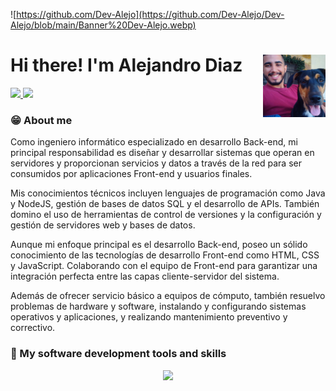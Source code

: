 ![https://github.com/Dev-Alejo](https://github.com/Dev-Alejo/Dev-Alejo/blob/main/Banner%20Dev-Alejo.webp)
# Hi there! I'm Alejandro Diaz  <img src="https://media.giphy.com/media/hvRJCLFzcasrR4ia7z/giphy.gif" width="35" alt=""> <img align="right" heigth="100" width="100" src="https://github.com/Dev-Alejo/Dev-Alejo/blob/main/Mailo.webp" />

<div>
  <a id="linkedin" href="https://www.linkedin.com/in/alejandro-diaz-444746252/" target="_blank" rel="noopener noreferrer">
    <img src="https://img.shields.io/badge/LinkedIn-0077B5?style=for-the-badge&logo=linkedin&logoColor=white"/>
  </a>
  <a id="Upwork" href="https://www.upwork.com/freelancers/~01e4b6d2ea837099b7" target="_blank" rel="noopener noreferrer">
    <img src="https://img.shields.io/badge/UpWork-6FDA44?style=for-the-badge&logo=Upwork&logoColor=white"/>
  </a>
</div>

### 😁 About me

<div>
  <p>
    Como ingeniero informático especializado en desarrollo Back-end, mi principal responsabilidad es diseñar y desarrollar sistemas que operan en servidores y proporcionan servicios y datos a través de la red para ser consumidos por aplicaciones Front-end y usuarios finales.

Mis conocimientos técnicos incluyen lenguajes de programación como Java y NodeJS, gestión de bases de datos SQL y el desarrollo de APIs. También domino el uso de herramientas de control de versiones y la configuración y gestión de servidores web y bases de datos.

Aunque mi enfoque principal es el desarrollo Back-end, poseo un sólido conocimiento de las tecnologías de desarrollo Front-end como HTML, CSS y JavaScript. Colaborando con el equipo de Front-end para garantizar una integración perfecta entre las capas cliente-servidor del sistema. 

Además de ofrecer servicio básico a equipos de cómputo, también resuelvo problemas de hardware y software, instalando y configurando sistemas operativos y aplicaciones, y realizando mantenimiento preventivo y correctivo.
  </p>
</div>

### 🚀 My software development tools and skills

<p align="center">
  <a href="https://skillicons.dev">
    <img src="https://skillicons.dev/icons?i=vscode,idea,postman,bash,git,github,html,css,bootstrap,js,nodejs,express,java,spring,maven,gradle,hibernate,mysql,postgres,mongodb&theme=dark" />
  </a>
</p>

